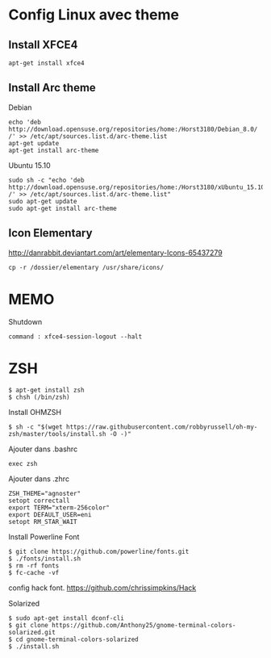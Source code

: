 # Config Linux avec theme

## Install XFCE4
```
apt-get install xfce4
```

## Install Arc theme
Debian
```
echo 'deb http://download.opensuse.org/repositories/home:/Horst3180/Debian_8.0/ /' >> /etc/apt/sources.list.d/arc-theme.list 
apt-get update
apt-get install arc-theme
```
Ubuntu 15.10
```
sudo sh -c "echo 'deb http://download.opensuse.org/repositories/home:/Horst3180/xUbuntu_15.10/ /' >> /etc/apt/sources.list.d/arc-theme.list"
sudo apt-get update
sudo apt-get install arc-theme
```

## Icon Elementary
http://danrabbit.deviantart.com/art/elementary-Icons-65437279
```
cp -r /dossier/elementary /usr/share/icons/
```


# MEMO
Shutdown
```
command : xfce4-session-logout --halt
```

# ZSH
```
$ apt-get install zsh
$ chsh (/bin/zsh)
```
Install OHMZSH
```
$ sh -c "$(wget https://raw.githubusercontent.com/robbyrussell/oh-my-zsh/master/tools/install.sh -O -)"
```
Ajouter dans .bashrc
```
exec zsh
```

Ajouter dans .zhrc
```
ZSH_THEME="agnoster"
setopt correctall
export TERM="xterm-256color"
export DEFAULT_USER=eni
setopt RM_STAR_WAIT
```

Install Powerline Font
```
$ git clone https://github.com/powerline/fonts.git
$ ./fonts/install.sh
$ rm -rf fonts
$ fc-cache -vf
```

config hack font. https://github.com/chrissimpkins/Hack

Solarized
```
$ sudo apt-get install dconf-cli
$ git clone https://github.com/Anthony25/gnome-terminal-colors-solarized.git
$ cd gnome-terminal-colors-solarized
$ ./install.sh
```
